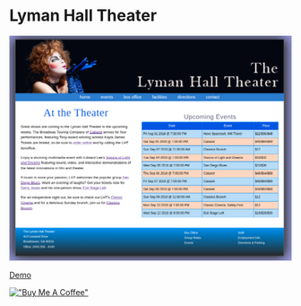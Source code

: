 # Lyman Hall Theater

[![Lyman](assets/lymanhalltheater.png)](https://hesbon-osoro.github.io/Lyman-Hall-Theater)

[Demo](https://hesbon-osoro.github.io/Lyman-Hall-Theater)

[!["Buy Me A Coffee"](https://www.buymeacoffee.com/assets/img/custom_images/orange_img.png)](https://www.buymeacoffee.com/wazimu)
